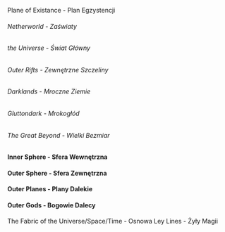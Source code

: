Plane of Existance - Plan Egzystencji
###### Netherworld - Zaświaty
###### the Universe - Świat Główny
###### Outer Rifts - Zewnętrzne Szczeliny
###### Darklands - Mroczne Ziemie
###### Gluttondark - Mrokogłód

###### The Great Beyond - Wielki Bezmiar


#### Inner Sphere - Sfera Wewnętrzna
#### Outer Sphere - Sfera Zewnętrzna


#### Outer Planes - Plany Dalekie
#### Outer Gods - Bogowie Dalecy

The Fabric of the Universe/Space/Time - Osnowa
Ley Lines - Żyły Magii
